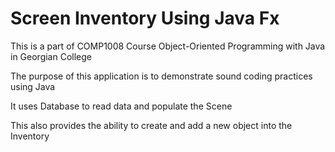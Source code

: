 <html>
    <h1>Screen Inventory Using Java Fx</h1>
    <p>This is a part of COMP1008 Course Object-Oriented Programming with Java in Georgian College</p>
    <p>The purpose of this application is to demonstrate sound coding practices using Java</p>
    <p>It uses Database to read data and populate the Scene</p>
    <p>This also provides the ability to create and add a new object into the Inventory</p>
</html>